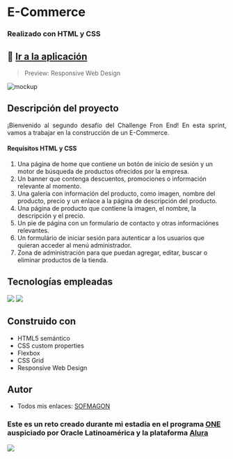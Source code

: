 # E-Commerce

### Realizado con HTML y CSS

## 🚀 [Ir a la aplicación](https://sofmagon.github.io/e-commerce_one/)

> Preview: Responsive Web Design

![mockup]()

## Descripción del proyecto
<p align="justify">
¡Bienvenido al segundo desafío del Challenge Fron End! En esta sprint, vamos a trabajar en la construcción de un E-Commerce.
</p>

#### Requisitos HTML y CSS
1. Una página de home que contiene un botón de inicio de sesión y un motor de búsqueda de productos ofrecidos por la empresa.
2. Un banner que contenga descuentos, promociones o información relevante al momento.
3. Una galería con información del producto, como imagen, nombre del producto, precio y un enlace a la página de descripción del producto.
4. Una página de producto que contiene la imagen, el nombre, la descripción y el precio.
5. Un pie de página con un formulario de contacto y otras informaciónes relevantes.
6. Un formulário de iniciar sesión para autenticar a los usuarios que quieran acceder al menú administrador.
7. Zona de administración para que puedan agregar, editar, buscar o eliminar productos de la tienda.

## Tecnologías empleadas
<div>
	<img src="https://img.shields.io/badge/HTML5-E34F26?style=for-the-badge&logo=html5&logoColor=white">
	<img src="https://img.shields.io/badge/CSS3-1572B6?style=for-the-badge&logo=css3&logoColor=white">
</div>

## Construido con
- HTML5 semántico
- CSS custom properties
- Flexbox
- CSS Grid
- Responsive Web Design

## Autor
- Todos mis enlaces: [SOFMAGON](https://beacons.ai/sofmagon)

### **Este es un reto creado durante mi estadía en el programa [ONE](https://www.oracle.com/mx/education/oracle-next-education/) auspiciado por Oracle Latinoamérica y la plataforma [Alura](https://www.aluracursos.com)**

![](https://i.ibb.co/qkSRHGP/one-alura.jpg)
